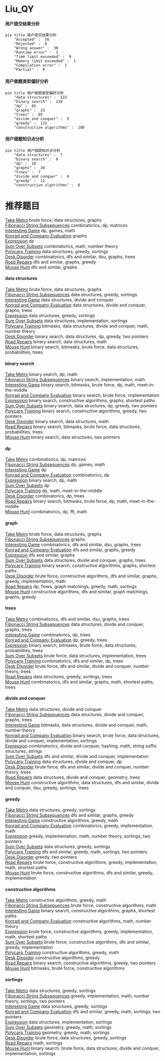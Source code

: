 # Liu_QY
<!-- tabs:start -->
#### **用户提交结果分析**

```mermaid
pie title 用户提交结果分析
    "Accepted" :  56
    "Rejected" :  0
    "Wrong answer" :  30
    "Runtime error" :  1
    "Time limit exceeded" :  9
    "Memory limit exceeded" :  1
    "Compilation error" :  1
    "Partial" :  0
```
#### **用户做题类型偏好分析**

```mermaid
pie title 用户做题类型偏好分析
    "data structures" :  122
    "binary search" :  138
    "dp" :  65
    "graphs" :  23
    "trees" :  85
    "divide and conquer" :  9
    "greedy" :  123
    "constructive algorithms" :  180
```
#### **用户错题知识点分析**

```mermaid
pie title 用户错题知识点分析
    "data structures" :  7
    "binary search" :  0
    "dp" :  10
    "graphs" :  30
    "trees" :  7
    "divide and conquer" :  6
    "greedy" :  11
    "constructive algorithms" :  6
```
<!-- tabs:end -->
# 推荐题目
[Take Metro](http://codeforces.com/problemset/problem/1056/G)		brute force,
                        data structures,
                        graphs		  
[Fibonacci String Subsequences](http://codeforces.com/problemset/problem/946/F)		combinatorics,
                        dp,
                        matrices		  
[Interesting Game](http://codeforces.com/problemset/problem/87/C)		dp,
                        games,
                        math		  
[Konrad and Company Evaluation](http://codeforces.com/problemset/problem/1210/D)		graphs		  
[Expression](http://codeforces.com/problemset/problem/58/E)		dp		  
[Sum Over Subsets](http://codeforces.com/problemset/problem/1436/F)		combinatorics,
                        math,
                        number theory		  
[Polycarp Training](http://codeforces.com/problemset/problem/1165/B)		data structures,
                        greedy,
                        sortings		  
[Desk Disorder](http://codeforces.com/problemset/problem/859/E)		combinatorics,
                        dfs and similar,
                        dsu,
                        graphs,
                        trees		  
[Road Repairs](http://codeforces.com/problemset/problem/240/E)		dfs and similar,
                        graphs,
                        greedy		  
[Mouse Hunt](http://codeforces.com/problemset/problem/1027/D)		dfs and similar,
                        graphs		  
<!-- tabs:start -->
#### **data structures**
[Take Metro](http://codeforces.com/problemset/problem/1056/G)		brute force,
                        data structures,
                        graphs		  
[Fibonacci String Subsequences](http://codeforces.com/problemset/problem/1165/B)		data structures,
                        greedy,
                        sortings		  
[Interesting Game](http://codeforces.com/problemset/problem/480/E)		data structures,
                        divide and conquer		  
[Konrad and Company Evaluation](http://codeforces.com/problemset/problem/757/G)		data structures,
                        divide and conquer,
                        graphs,
                        trees		  
[Expression](http://codeforces.com/problemset/problem/1310/A)		data structures,
                        greedy,
                        sortings		  
[Sum Over Subsets](http://codeforces.com/problemset/problem/15/D)		data structures,
                        implementation,
                        sortings		  
[Polycarp Training](http://codeforces.com/problemset/problem/1114/F)		bitmasks,
                        data structures,
                        divide and conquer,
                        math,
                        number theory		  
[Desk Disorder](http://codeforces.com/problemset/problem/1492/C)		binary search,
                        data structures,
                        dp,
                        greedy,
                        two pointers		  
[Road Repairs](http://codeforces.com/problemset/problem/1490/G)		binary search,
                        data structures,
                        math		  
[Mouse Hunt](http://codeforces.com/problemset/problem/1479/D)		binary search,
                        bitmasks,
                        brute force,
                        data structures,
                        probabilities,
                        trees		  
#### **binary search**
[Take Metro](http://codeforces.com/problemset/problem/1056/F)		binary search,
                        dp,
                        math		  
[Fibonacci String Subsequences](http://codeforces.com/problemset/problem/837/E)		binary search,
                        implementation,
                        math		  
[Interesting Game](http://codeforces.com/problemset/problem/525/E)		binary search,
                        bitmasks,
                        brute force,
                        dp,
                        math,
                        meet-in-the-middle		  
[Konrad and Company Evaluation](http://codeforces.com/problemset/problem/1279/B)		binary search,
                        brute force,
                        implementation		  
[Expression](http://codeforces.com/problemset/problem/715/B)		binary search,
                        constructive algorithms,
                        graphs,
                        shortest paths		  
[Sum Over Subsets](http://codeforces.com/problemset/problem/1492/C)		binary search,
                        data structures,
                        dp,
                        greedy,
                        two pointers		  
[Polycarp Training](http://codeforces.com/problemset/problem/1463/D)		binary search,
                        constructive algorithms,
                        greedy,
                        two pointers		  
[Desk Disorder](http://codeforces.com/problemset/problem/1490/G)		binary search,
                        data structures,
                        math		  
[Road Repairs](http://codeforces.com/problemset/problem/1479/D)		binary search,
                        bitmasks,
                        brute force,
                        data structures,
                        probabilities,
                        trees		  
[Mouse Hunt](http://codeforces.com/problemset/problem/1436/E)		binary search,
                        data structures,
                        two pointers		  
#### **dp**
[Take Metro](http://codeforces.com/problemset/problem/946/F)		combinatorics,
                        dp,
                        matrices		  
[Fibonacci String Subsequences](http://codeforces.com/problemset/problem/87/C)		dp,
                        games,
                        math		  
[Interesting Game](http://codeforces.com/problemset/problem/58/E)		dp		  
[Konrad and Company Evaluation](http://codeforces.com/problemset/problem/360/C)		combinatorics,
                        dp		  
[Expression](http://codeforces.com/problemset/problem/1056/F)		binary search,
                        dp,
                        math		  
[Sum Over Subsets](https://codeforces.com/contest/1013/problem/E)		dp		  
[Polycarp Training](https://codeforces.com/contest/674/problem/F)		dp,
                        math,
                        meet-in-the-middle		  
[Desk Disorder](http://codeforces.com/problemset/problem/482/D)		combinatorics,
                        dp,
                        trees		  
[Road Repairs](http://codeforces.com/problemset/problem/525/E)		binary search,
                        bitmasks,
                        brute force,
                        dp,
                        math,
                        meet-in-the-middle		  
[Mouse Hunt](http://codeforces.com/problemset/problem/623/E)		combinatorics,
                        dp,
                        fft,
                        math		  
#### **graph**
[Take Metro](http://codeforces.com/problemset/problem/1056/G)		brute force,
                        data structures,
                        graphs		  
[Fibonacci String Subsequences](http://codeforces.com/problemset/problem/1210/D)		graphs		  
[Interesting Game](http://codeforces.com/problemset/problem/859/E)		combinatorics,
                        dfs and similar,
                        dsu,
                        graphs,
                        trees		  
[Konrad and Company Evaluation](http://codeforces.com/problemset/problem/240/E)		dfs and similar,
                        graphs,
                        greedy		  
[Expression](http://codeforces.com/problemset/problem/1027/D)		dfs and similar,
                        graphs		  
[Sum Over Subsets](http://codeforces.com/problemset/problem/757/G)		data structures,
                        divide and conquer,
                        graphs,
                        trees		  
[Polycarp Training](http://codeforces.com/problemset/problem/715/B)		binary search,
                        constructive algorithms,
                        graphs,
                        shortest paths		  
[Desk Disorder](http://codeforces.com/problemset/problem/1487/C)		brute force,
                        constructive algorithms,
                        dfs and similar,
                        graphs,
                        greedy,
                        implementation,
                        math		  
[Road Repairs](http://codeforces.com/problemset/problem/1437/C)		dp,
                        flows,
                        graph matchings,
                        greedy,
                        math,
                        sortings		  
[Mouse Hunt](http://codeforces.com/problemset/problem/1470/D)		constructive algorithms,
                        dfs and similar,
                        graph matchings,
                        graphs,
                        greedy		  
#### **trees**
[Take Metro](http://codeforces.com/problemset/problem/859/E)		combinatorics,
                        dfs and similar,
                        dsu,
                        graphs,
                        trees		  
[Fibonacci String Subsequences](http://codeforces.com/problemset/problem/757/G)		data structures,
                        divide and conquer,
                        graphs,
                        trees		  
[Interesting Game](http://codeforces.com/problemset/problem/482/D)		combinatorics,
                        dp,
                        trees		  
[Konrad and Company Evaluation](http://codeforces.com/problemset/problem/1481/F)		dp,
                        greedy,
                        trees		  
[Expression](http://codeforces.com/problemset/problem/1479/D)		binary search,
                        bitmasks,
                        brute force,
                        data structures,
                        probabilities,
                        trees		  
[Sum Over Subsets](http://codeforces.com/problemset/problem/1511/C)		brute force,
                        data structures,
                        implementation,
                        trees		  
[Polycarp Training](http://codeforces.com/problemset/problem/1499/F)		combinatorics,
                        dfs and similar,
                        dp,
                        trees		  
[Desk Disorder](http://codeforces.com/problemset/problem/1491/E)		brute force,
                        dfs and similar,
                        divide and conquer,
                        number theory,
                        trees		  
[Road Repairs](http://codeforces.com/problemset/problem/1466/D)		data structures,
                        greedy,
                        sortings,
                        trees		  
[Mouse Hunt](http://codeforces.com/problemset/problem/1495/D)		combinatorics,
                        dfs and similar,
                        graphs,
                        math,
                        shortest paths,
                        trees		  
#### **divide and conquer**
[Take Metro](http://codeforces.com/problemset/problem/480/E)		data structures,
                        divide and conquer		  
[Fibonacci String Subsequences](http://codeforces.com/problemset/problem/757/G)		data structures,
                        divide and conquer,
                        graphs,
                        trees		  
[Interesting Game](http://codeforces.com/problemset/problem/1114/F)		bitmasks,
                        data structures,
                        divide and conquer,
                        math,
                        number theory		  
[Konrad and Company Evaluation](http://codeforces.com/problemset/problem/1461/D)		binary search,
                        brute force,
                        data structures,
                        divide and conquer,
                        implementation,
                        sortings		  
[Expression](http://codeforces.com/problemset/problem/1466/G)		combinatorics,
                        divide and conquer,
                        hashing,
                        math,
                        string suffix structures,
                        strings		  
[Sum Over Subsets](http://codeforces.com/problemset/problem/1490/D)		dfs and similar,
                        divide and conquer,
                        implementation		  
[Polycarp Training](https://codeforces.com/contest/1483/problem/C)		data structures,
                        divide and conquer,
                        dp		  
[Desk Disorder](http://codeforces.com/problemset/problem/1491/E)		brute force,
                        dfs and similar,
                        divide and conquer,
                        number theory,
                        trees		  
[Road Repairs](http://codeforces.com/problemset/problem/1303/G)		data structures,
                        divide and conquer,
                        geometry,
                        trees		  
[Mouse Hunt](http://codeforces.com/problemset/problem/1494/D)		constructive algorithms,
                        data structures,
                        dfs and similar,
                        divide and conquer,
                        dsu,
                        greedy,
                        sortings,
                        trees		  
#### **greedy**
[Take Metro](http://codeforces.com/problemset/problem/1165/B)		data structures,
                        greedy,
                        sortings		  
[Fibonacci String Subsequences](http://codeforces.com/problemset/problem/240/E)		dfs and similar,
                        graphs,
                        greedy		  
[Interesting Game](http://codeforces.com/problemset/problem/803/C)		constructive algorithms,
                        greedy,
                        math		  
[Konrad and Company Evaluation](https://codeforces.com/contest/805/problem/D)		combinatorics,
                        greedy,
                        implementation,
                        math		  
[Expression](http://codeforces.com/problemset/problem/1333/F)		greedy,
                        implementation,
                        math,
                        number theory,
                        sortings,
                        two pointers		  
[Sum Over Subsets](http://codeforces.com/problemset/problem/1310/A)		data structures,
                        greedy,
                        sortings		  
[Polycarp Training](http://codeforces.com/problemset/problem/920/C)		dfs and similar,
                        greedy,
                        math,
                        sortings,
                        two pointers		  
[Desk Disorder](http://codeforces.com/problemset/problem/1252/E)		greedy,
                        two pointers		  
[Road Repairs](http://codeforces.com/problemset/problem/1421/D)		brute force,
                        constructive algorithms,
                        greedy,
                        implementation,
                        math,
                        shortest paths		  
[Mouse Hunt](http://codeforces.com/problemset/problem/1492/E)		brute force,
                        constructive algorithms,
                        dfs and similar,
                        greedy,
                        implementation		  
#### **constructive algorithms**
[Take Metro](http://codeforces.com/problemset/problem/803/C)		constructive algorithms,
                        greedy,
                        math		  
[Fibonacci String Subsequences](http://codeforces.com/problemset/problem/854/A)		brute force,
                        constructive algorithms,
                        math		  
[Interesting Game](http://codeforces.com/problemset/problem/715/B)		binary search,
                        constructive algorithms,
                        graphs,
                        shortest paths		  
[Konrad and Company Evaluation](http://codeforces.com/problemset/problem/1166/B)		constructive algorithms,
                        math,
                        number theory		  
[Expression](http://codeforces.com/problemset/problem/1421/D)		brute force,
                        constructive algorithms,
                        greedy,
                        implementation,
                        math,
                        shortest paths		  
[Sum Over Subsets](http://codeforces.com/problemset/problem/1492/E)		brute force,
                        constructive algorithms,
                        dfs and similar,
                        greedy,
                        implementation		  
[Polycarp Training](http://codeforces.com/problemset/problem/1416/B)		constructive algorithms,
                        greedy,
                        math		  
[Desk Disorder](http://codeforces.com/problemset/problem/1493/A)		constructive algorithms,
                        greedy		  
[Road Repairs](http://codeforces.com/problemset/problem/1463/D)		binary search,
                        constructive algorithms,
                        greedy,
                        two pointers		  
[Mouse Hunt](https://codeforces.com/contest/1456/problem/B)		bitmasks,
                        brute force,
                        constructive algorithms		  
#### **sortings**
[Take Metro](http://codeforces.com/problemset/problem/1165/B)		data structures,
                        greedy,
                        sortings		  
[Fibonacci String Subsequences](http://codeforces.com/problemset/problem/1333/F)		greedy,
                        implementation,
                        math,
                        number theory,
                        sortings,
                        two pointers		  
[Interesting Game](http://codeforces.com/problemset/problem/1310/A)		data structures,
                        greedy,
                        sortings		  
[Konrad and Company Evaluation](http://codeforces.com/problemset/problem/920/C)		dfs and similar,
                        greedy,
                        math,
                        sortings,
                        two pointers		  
[Expression](http://codeforces.com/problemset/problem/15/D)		data structures,
                        implementation,
                        sortings		  
[Sum Over Subsets](https://codeforces.com/contest/1496/problem/C)		geometry,
                        greedy,
                        math,
                        sortings		  
[Polycarp Training](http://codeforces.com/problemset/problem/1495/A)		geometry,
                        greedy,
                        math,
                        sortings		  
[Desk Disorder](http://codeforces.com/problemset/problem/1497/A)		brute force,
                        data structures,
                        greedy,
                        sortings		  
[Road Repairs](http://codeforces.com/problemset/problem/1427/A)		math,
                        sortings		  
[Mouse Hunt](http://codeforces.com/problemset/problem/1461/D)		binary search,
                        brute force,
                        data structures,
                        divide and conquer,
                        implementation,
                        sortings		  
<!-- tabs:end -->

